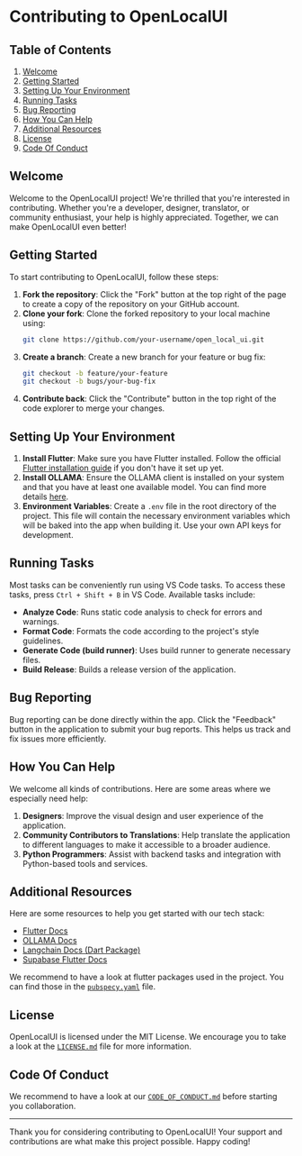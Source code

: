 # Contributing to OpenLocalUI

## Table of Contents

1. [Welcome](#welcome)
2. [Getting Started](#getting-started)
3. [Setting Up Your Environment](#setting-up-your-environment)
4. [Running Tasks](#running-tasks)
5. [Bug Reporting](#bug-reporting)
6. [How You Can Help](#how-you-can-help)
7. [Additional Resources](#additional-resources)
8. [License](#license)
9. [Code Of Conduct](#code-of-conduct)

## Welcome

Welcome to the OpenLocalUI project! We're thrilled that you're interested in contributing. Whether you're a developer, designer, translator, or community enthusiast, your help is highly appreciated. Together, we can make OpenLocalUI even better!

## Getting Started

To start contributing to OpenLocalUI, follow these steps:

1. **Fork the repository**: Click the "Fork" button at the top right of the page to create a copy of the repository on your GitHub account.
2. **Clone your fork**: Clone the forked repository to your local machine using:
   ```bash
   git clone https://github.com/your-username/open_local_ui.git
   ```
3. **Create a branch**: Create a new branch for your feature or bug fix:
   ```bash
   git checkout -b feature/your-feature
   git checkout -b bugs/your-bug-fix
   ```
4. **Contribute back**: Click the "Contribute" button in the top right of the code explorer to merge your changes.

## Setting Up Your Environment

1. **Install Flutter**: Make sure you have Flutter installed. Follow the official [Flutter installation guide](https://flutter.dev/docs/get-started/install) if you don't have it set up yet.
2. **Install OLLAMA**: Ensure the OLLAMA client is installed on your system and that you have at least one available model. You can find more details [here](https://ollama.ai/).
4. **Environment Variables**: Create a `.env` file in the root directory of the project. This file will contain the necessary environment variables which will be baked into the app when building it. Use your own API keys for development.

## Running Tasks

Most tasks can be conveniently run using VS Code tasks. To access these tasks, press `Ctrl + Shift + B` in VS Code. Available tasks include:

- **Analyze Code**: Runs static code analysis to check for errors and warnings.
- **Format Code**: Formats the code according to the project's style guidelines.
- **Generate Code (build runner)**: Uses build runner to generate necessary files.
- **Build Release**: Builds a release version of the application.

## Bug Reporting

Bug reporting can be done directly within the app. Click the "Feedback" button in the application to submit your bug reports. This helps us track and fix issues more efficiently.

## How You Can Help

We welcome all kinds of contributions. Here are some areas where we especially need help:

1. **Designers**: Improve the visual design and user experience of the application.
2. **Community Contributors to Translations**: Help translate the application to different languages to make it accessible to a broader audience.
3. **Python Programmers**: Assist with backend tasks and integration with Python-based tools and services.

## Additional Resources

Here are some resources to help you get started with our tech stack:

- [Flutter Docs](https://flutter.dev/docs)
- [OLLAMA Docs](https://ollama.ai/docs)
- [Langchain Docs (Dart Package)](https://langchaindart.com/#/)
- [Supabase Flutter Docs](https://supabase.com/docs/guides/getting-started/quickstarts/flutter)

We recommend to have a look at flutter packages used in the project. You can find those in the [`pubspecy.yaml`](pubspec.yaml) file.

## License

OpenLocalUI is licensed under the MIT License. We encourage you to take a look at the [`LICENSE.md`](LICENSE.md) file for more information.

## Code Of Conduct

We recommend to have a look at our [`CODE_OF_CONDUCT.md`](CODE_OF_CONDUC.md) before starting you collaboration.

---

Thank you for considering contributing to OpenLocalUI! Your support and contributions are what make this project possible. Happy coding!